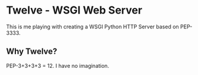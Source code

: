 # Twelve - WSGI Web Server

This is me playing with creating a WSGI Python HTTP Server based on PEP-3333.

## Why Twelve?

PEP-3+3+3+3 = 12. I have no imagination.
